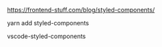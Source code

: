 https://frontend-stuff.com/blog/styled-components/

yarn add styled-components

vscode-styled-components
